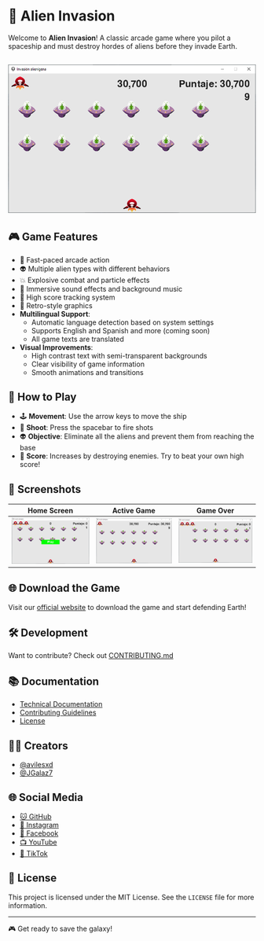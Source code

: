 # 👾 Alien Invasion

Welcome to **Alien Invasion**!
A classic arcade game where you pilot a spaceship and must destroy hordes of aliens before they invade Earth.

![Gameplay][game_score_url]
---

## 🎮 Game Features

- 🚀 Fast-paced arcade action
- 👽 Multiple alien types with different behaviors
- 💥 Explosive combat and particle effects
- 🎵 Immersive sound effects and background music
- 💯 High score tracking system
- 🎨 Retro-style graphics
- **Multilingual Support**:
  - Automatic language detection based on system settings
  - Supports English and Spanish and more (coming soon)
  - All game texts are translated
- **Visual Improvements**:
  - High contrast text with semi-transparent backgrounds
  - Clear visibility of game information
  - Smooth animations and transitions

## 🎯 How to Play

- 🕹️ **Movement**: Use the arrow keys to move the ship
- 🔫 **Shoot**: Press the spacebar to fire shots
- 👽 **Objective**: Eliminate all the aliens and prevent them from reaching the base
- 💯 **Score**: Increases by destroying enemies. Try to beat your own high score!

## 📸 Screenshots

| Home Screen | Active Game | Game Over |
|-------------|-------------|-----------|
| ![Start][game_start_url] | ![Game][game_score_url] | ![End][game_over_url] |

## 🌐 Download the Game

Visit our [official website][official website_url] to download the game and start defending Earth!

## 🛠️ Development

Want to contribute? Check out [CONTRIBUTING.md](CONTRIBUTING.md)

## 📚 Documentation

- [Technical Documentation](docs/README.md)
- [Contributing Guidelines](CONTRIBUTING.md)
- [License](LICENSE)

## 👨‍💻 Creators

- [@avilesxd][avilesxd_account_url]
- [@JGalaz7][jgalaz7_account_url]

## 🌐 Social Media

- [🐱 GitHub][github_account]
- [📸 Instagram][instagram_account]
- [📘 Facebook][facebook_account]
- [📺 YouTube][youtube_account]
- [🎵 TikTok][tiktok_account]

## 📝 License

This project is licensed under the MIT License. See the `LICENSE` file for more information.

---

🎮 Get ready to save the galaxy!

<!-- IMAGES -->
[game_start_url]: https://raw.githubusercontent.com/avilesxd/code-destroy-aliens/refs/heads/main/docs/images/game_start.PNG
[game_over_url]: https://raw.githubusercontent.com/avilesxd/code-destroy-aliens/refs/heads/main/docs/images/game_over.PNG
[game_score_url]: https://raw.githubusercontent.com/avilesxd/code-destroy-aliens/refs/heads/main/docs/images/game_score.PNG

<!-- GAME -->
[official website_url]: https://avilesxd.github.io/code-destroy-aliens/

<!-- CREATORS -->
[avilesxd_account_url]: http://github.com/avilesxd/
[jgalaz7_account_url]: http://github.com/JGalaz7/

<!-- SOCIAL MEDIA -->
[github_account]: http://github.com/avilesxd/
[instagram_account]: https://www.instagram.com/avilesxd/
[facebook_account]: https://www.facebook.com/ignacio.avilescardenasso
[youtube_account]: https://www.youtube.com/channel/UCYPsgamO7XeWOrXriOpJBqw
[tiktok_account]: https://www.tiktok.com/@chle_igns
